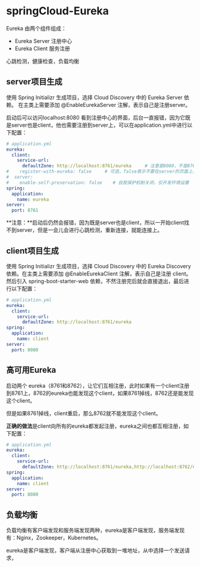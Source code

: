 # springCloud-Eureka

Eureka 由两个组件组成：

- Eureka Server 注册中心
- Eureka Client 服务注册

心跳检测，健康检查，负载均衡

## server项目生成

使用 Spring Initializr 生成项目，选择 Cloud Discovery 中的 Eureka Server 依赖。
在主类上需要添加 @EnableEurekaServer 注解，表示自己是注册server。

启动后可以访问localhost:8080 看到注册中心的界面，后台一直报错，因为它既是server也是client，他也需要注册到server上，可以在application.yml中进行以下配置：

```yml
# application.yml
eureka:
  client:
    service-url:
      defaultZone: http://localhost:8761/eureka     # 注意是8080，不是8761
#    register-with-eureka: false     # 可选，false表示不要在server的页面上显示自己
#  server:
#    enable-self-preservation: false    # 自我保护机制关闭，仅开发环境设置
spring:
  application:
    name: eureka
server:
  port: 8761
```

**注意：**启动后仍然会报错，因为既是server也是client，所以一开始client找不到server，但是一会儿会进行心跳检测，重新连接，就能连接上。

## client项目生成

使用 Spring Initializr 生成项目，选择 Cloud Discovery 中的 Eureka Discovery 依赖。在主类上需要添加 @EnableEurekaClient 注解，表示自己是注册 client。然后引入 spring-boot-starter-web 依赖，不然注册完后就会直接退出，最后进行以下配置：

```yml
# application.yml
eureka:
  client:
    service-url:
      defaultZone: http://localhost:8761/eureka
spring:
  application:
    name: client
server:
  port: 8080
```

## 高可用Eureka

启动两个 eureka（8761和8762），让它们互相注册，此时如果有一个client注册到8761上，8762的eureka也能发现这个client，如果8761掉线，8762还是能发现这个client。

但是如果8761掉线，client重启，那么8762就不能发现这个client。

**正确的做法**是client向所有的eureka都发起注册，eureka之间也都互相注册，如下配置：

```yml
# application.yml
eureka:
  client:
    service-url:
      defaultZone: http://localhost:8761/eureka,http://localhost:8762/eureka     # 向两台eureka都发起注册
spring:
  application:
    name: client
server:
  port: 8080
```

## 负载均衡

负载均衡有客户端发现和服务端发现两种，eureka是客户端发现，服务端发现有：Nginx，Zookeeper，Kubernetes。

eureka是客户端发现，客户端从注册中心获取到一堆地址，从中选择一个发送请求，